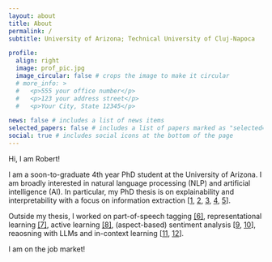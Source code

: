 ```yaml
---
layout: about
title: About
permalink: /
subtitle: University of Arizona; Technical University of Cluj-Napoca

profile:
  align: right
  image: prof_pic.jpg
  image_circular: false # crops the image to make it circular
  # more_info: >
  #   <p>555 your office number</p>
  #   <p>123 your address street</p>
  #   <p>Your City, State 12345</p>

news: false # includes a list of news items
selected_papers: false # includes a list of papers marked as "selected={true}"
social: true # includes social icons at the bottom of the page
---
```


Hi, I am Robert!

I am a soon-to-graduate 4th year PhD student at the University of Arizona. I am broadly interested in natural language processing (NLP) and artificial intelligence (AI). In particular, my PhD thesis is on explainability and interpretability with a focus on information extraction [[1](https://arxiv.org/pdf/2202.00475), [2](https://aclanthology.org/2022.naacl-demo.8/), [3](https://aclanthology.org/2022.pandl-1.1.pdf), [4](https://aclanthology.org/2022.pandl-1.10/), [5](https://arxiv.org/pdf/2403.03305)]. 

Outside my thesis, I worked on part-of-speech tagging [[6]](https://aclanthology.org/2020.lrec-1.643/), representational learning [[7]](https://aclanthology.org/2020.coling-main.297.pdf), active learning [[8]](https://aclanthology.org/2024.lrec-main.30.pdf), (aspect-based) sentiment analysis [[9](https://arxiv.org/pdf/2210.06629), [10](https://arxiv.org/pdf/2305.11979)], reaosning with LLMs and in-context learning [[11](https://arxiv.org/pdf/2404.07544), [12](https://arxiv.org/pdf/2405.00204)].





I am on the job market!